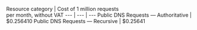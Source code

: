 Resource category | Cost of 1 million requests<br>per month, without VAT
--- | --- | ---
Public DNS Requests — Authoritative  | $0.256410
Public DNS Requests — Recursive  | $0.25641